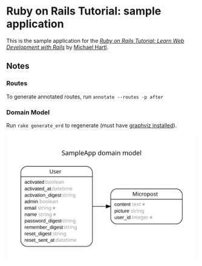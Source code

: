 # Ruby on Rails Tutorial: sample application

This is the sample application for the [*Ruby on Rails Tutorial: Learn Web Development with Rails*](http://www.railstutorial.org/) by [Michael Hartl](http://www.michaelhartl.com/).

## Notes

### Routes
To generate annotated routes, run `annotate --routes -p after`

### Domain Model
Run `rake generate_erd` to regenerate (must have [graphviz installed](http://voormedia.github.io/rails-erd/install.html#install-graphviz)).

![ERD](docs/erd.svg)
